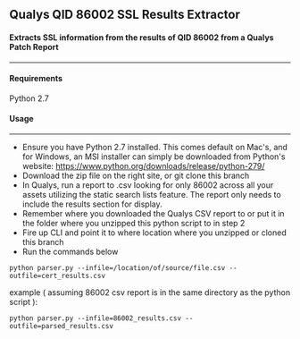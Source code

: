 ## Qualys QID 86002 SSL Results Extractor ##

#### Extracts SSL information from the results of QID 86002 from a Qualys Patch Report ####
-------------------------------------------
#### Requirements ####
Python 2.7

#### Usage ####
-------------------------------------------

* Ensure you have Python 2.7 installed.  This comes default on Mac's, and for Windows, an MSI installer can simply be downloaded from Python's website: https://www.python.org/downloads/release/python-279/
* Download the zip file on the right site, or git clone this branch
* In Qualys, run a report to .csv looking for only 86002 across all your assets utilizing the static search lists feature.  The report only needs to include the results section for display.
* Remember where you downloaded the Qualys CSV report to or put it in the folder where you unzipped this python script to in step 2
* Fire up CLI and point it to where location where you unzipped or cloned this branch
* Run the commands below 

`python parser.py --infile=/location/of/source/file.csv --outfile=cert_results.csv`

example ( assuming 86002 csv report is in the same directory as the python script ): 

`python parser.py --infile=86002_results.csv --outfile=parsed_results.csv`
